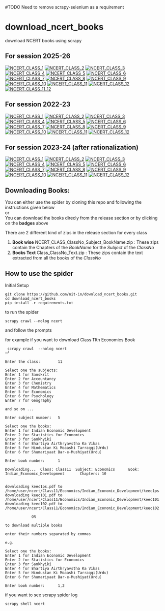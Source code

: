 #TODO
Need to remove scrapy-selenium as a requirement

# download_ncert_books
download NCERT books using scrapy

## For session 2025-26
[![NCERT_CLASS_1](https://github.com/nit-in/download_ncert_books/actions/workflows/class_1_2025-26.yml/badge.svg)](https://github.com/nit-in/download_ncert_books/actions/workflows/class_1_2025-26.yml)
[![NCERT_CLASS_2](https://github.com/nit-in/download_ncert_books/actions/workflows/class_2_2025-26.yml/badge.svg)](https://github.com/nit-in/download_ncert_books/actions/workflows/class_2_2025-26.yml)
[![NCERT_CLASS_3](https://github.com/nit-in/download_ncert_books/actions/workflows/class_3_2025-26.yml/badge.svg)](https://github.com/nit-in/download_ncert_books/actions/workflows/class_3_2025-26.yml)
[![NCERT_CLASS_4](https://github.com/nit-in/download_ncert_books/actions/workflows/class_4_2025-26.yml/badge.svg)](https://github.com/nit-in/download_ncert_books/actions/workflows/class_4_2025-26.yml)
[![NCERT_CLASS_5](https://github.com/nit-in/download_ncert_books/actions/workflows/class_5_2025-26.yml/badge.svg)](https://github.com/nit-in/download_ncert_books/actions/workflows/class_5_2025-26.yml)
[![NCERT_CLASS_6](https://github.com/nit-in/download_ncert_books/actions/workflows/class_6_2025-26.yml/badge.svg)](https://github.com/nit-in/download_ncert_books/actions/workflows/class_6_2025-26.yml)
[![NCERT_CLASS_7](https://github.com/nit-in/download_ncert_books/actions/workflows/class_7_2025-26.yml/badge.svg)](https://github.com/nit-in/download_ncert_books/actions/workflows/class_7_2025-26.yml)
[![NCERT_CLASS_8](https://github.com/nit-in/download_ncert_books/actions/workflows/class_8_2025-26.yml/badge.svg)](https://github.com/nit-in/download_ncert_books/actions/workflows/class_8_2025-26.yml)
[![NCERT_CLASS_9](https://github.com/nit-in/download_ncert_books/actions/workflows/class_9_2025-26.yml/badge.svg)](https://github.com/nit-in/download_ncert_books/actions/workflows/class_9_2025-26.yml)
[![NCERT_CLASS_10](https://github.com/nit-in/download_ncert_books/actions/workflows/class_10_2025-26.yml/badge.svg)](https://github.com/nit-in/download_ncert_books/actions/workflows/class_10_2025-26.yml)
[![NCERT_CLASS_11](https://github.com/nit-in/download_ncert_books/actions/workflows/class_11_2025-26.yml/badge.svg)](https://github.com/nit-in/download_ncert_books/actions/workflows/class_11_2025-26.yml)
[![NCERT_CLASS_12](https://github.com/nit-in/download_ncert_books/actions/workflows/class_12_2025-26.yml/badge.svg)](https://github.com/nit-in/download_ncert_books/actions/workflows/class_12_2025-26.yml)
[![NCERT_CLASS_11_12](https://github.com/nit-in/download_ncert_books/actions/workflows/class_11_12_2025-26.yml/badge.svg)](https://github.com/nit-in/download_ncert_books/actions/workflows/class_11_12_2025-26.yml)

## For session 2022-23
[![NCERT_CLASS_1](https://github.com/nit-in/download_ncert_books/actions/workflows/class_1.yml/badge.svg?branch=class_1)](https://github.com/nit-in/download_ncert_books/releases/tag/class_1)
[![NCERT_CLASS_2](https://github.com/nit-in/download_ncert_books/actions/workflows/class_2.yml/badge.svg?branch=class_2)](https://github.com/nit-in/download_ncert_books/releases/tag/class_2)
[![NCERT_CLASS_3](https://github.com/nit-in/download_ncert_books/actions/workflows/class_3.yml/badge.svg?branch=class_3)](https://github.com/nit-in/download_ncert_books/releases/tag/class_3)
[![NCERT_CLASS_4](https://github.com/nit-in/download_ncert_books/actions/workflows/class_4.yml/badge.svg?branch=class_4)](https://github.com/nit-in/download_ncert_books/releases/tag/class_4)
[![NCERT_CLASS_5](https://github.com/nit-in/download_ncert_books/actions/workflows/class_5.yml/badge.svg?branch=class_5)](https://github.com/nit-in/download_ncert_books/releases/tag/class_5)
[![NCERT_CLASS_6](https://github.com/nit-in/download_ncert_books/actions/workflows/class_6.yml/badge.svg?branch=class_6)](https://github.com/nit-in/download_ncert_books/releases/tag/class_6)
[![NCERT_CLASS_7](https://github.com/nit-in/download_ncert_books/actions/workflows/class_7.yml/badge.svg?branch=class_7)](https://github.com/nit-in/download_ncert_books/releases/tag/class_7)
[![NCERT_CLASS_8](https://github.com/nit-in/download_ncert_books/actions/workflows/class_8.yml/badge.svg?branch=class_8)](https://github.com/nit-in/download_ncert_books/releases/tag/class_8)
[![NCERT_CLASS_9](https://github.com/nit-in/download_ncert_books/actions/workflows/class_9.yml/badge.svg?branch=class_9)](https://github.com/nit-in/download_ncert_books/releases/tag/class_9)
[![NCERT_CLASS_10](https://github.com/nit-in/download_ncert_books/actions/workflows/class_10.yml/badge.svg?branch=class_10)](https://github.com/nit-in/download_ncert_books/releases/tag/class_10)
[![NCERT_CLASS_11](https://github.com/nit-in/download_ncert_books/actions/workflows/class_11.yml/badge.svg?branch=class_11)](https://github.com/nit-in/download_ncert_books/releases/tag/class_11)
[![NCERT_CLASS_12](https://github.com/nit-in/download_ncert_books/actions/workflows/class_12.yml/badge.svg?branch=class_12)](https://github.com/nit-in/download_ncert_books/releases/tag/class_12)

## For session 2023-24 (after rationalization)

[![NCERT_CLASS_1](https://github.com/nit-in/download_ncert_books/actions/workflows/class_1.yml/badge.svg?branch=class_1)](https://github.com/nit-in/download_ncert_books/releases/tag/class_1_2023-24)
[![NCERT_CLASS_2](https://github.com/nit-in/download_ncert_books/actions/workflows/class_2.yml/badge.svg?branch=class_2)](https://github.com/nit-in/download_ncert_books/releases/tag/class_2_2023-24)
[![NCERT_CLASS_3](https://github.com/nit-in/download_ncert_books/actions/workflows/class_3.yml/badge.svg?branch=class_3)](https://github.com/nit-in/download_ncert_books/releases/tag/class_3_2023-24)
[![NCERT_CLASS_4](https://github.com/nit-in/download_ncert_books/actions/workflows/class_4.yml/badge.svg?branch=class_4)](https://github.com/nit-in/download_ncert_books/releases/tag/class_4_2023-24)
[![NCERT_CLASS_5](https://github.com/nit-in/download_ncert_books/actions/workflows/class_5.yml/badge.svg?branch=class_5)](https://github.com/nit-in/download_ncert_books/releases/tag/class_5_2023-24)
[![NCERT_CLASS_6](https://github.com/nit-in/download_ncert_books/actions/workflows/class_6.yml/badge.svg?branch=class_6)](https://github.com/nit-in/download_ncert_books/releases/tag/class_6_2023-24)
[![NCERT_CLASS_7](https://github.com/nit-in/download_ncert_books/actions/workflows/class_7.yml/badge.svg?branch=class_7)](https://github.com/nit-in/download_ncert_books/releases/tag/class_7_2023-24)
[![NCERT_CLASS_8](https://github.com/nit-in/download_ncert_books/actions/workflows/class_8.yml/badge.svg?branch=class_8)](https://github.com/nit-in/download_ncert_books/releases/tag/class_8_2023-24)
[![NCERT_CLASS_9](https://github.com/nit-in/download_ncert_books/actions/workflows/class_9.yml/badge.svg?branch=class_9)](https://github.com/nit-in/download_ncert_books/releases/tag/class_9_2023-24)
[![NCERT_CLASS_10](https://github.com/nit-in/download_ncert_books/actions/workflows/class_10.yml/badge.svg?branch=class_10)](https://github.com/nit-in/download_ncert_books/releases/tag/class_10_2023-24)
[![NCERT_CLASS_11](https://github.com/nit-in/download_ncert_books/actions/workflows/class_11.yml/badge.svg?branch=class_11)](https://github.com/nit-in/download_ncert_books/releases/tag/class_11_2023-24)
[![NCERT_CLASS_12](https://github.com/nit-in/download_ncert_books/actions/workflows/class_12.yml/badge.svg?branch=class_12)](https://github.com/nit-in/download_ncert_books/releases/tag/class_12_2023-24")


## Downloading Books:
You can either use the spider by cloning this repo and following the instructions given below<br>
or<br>
You can download the books direcly from the release section or by clicking on the <b>badges</b> above

There are 2 different kind of zips in the release section for every class
1. <b>Book wise</b> NCERT_CLASS_ClassNo_Subject_BookName.zip : These zips contain the Chapters of the <i>BookName</i> for the <i>Subject</i> of the <i>ClassNo</i>
2. <b>Books Text</b> Class_ClassNo_Text.zip : These zips contain the text extracted from all the books of the <i>ClassNo</i>


## How to use the spider
Initial Setup

```shell
git clone https://github.com/nit-in/download_ncert_books.git
cd download_ncert_books
pip install -r requirements.txt
```

to run the spider 
```shell
scrapy crawl --nolog ncert
```
and follow the prompts

for example if you want to download Class 11th Economics Book
```shell
 scrapy crawl  --nolog ncert                                                                                                                                      ─╯

Enter the class:        11

Select one the subjects:
Enter 1 for Sanskrit
Enter 2 for Accountancy
Enter 3 for Chemistry
Enter 4 for Mathematics
Enter 5 for Economics
Enter 6 for Psychology
Enter 7 for Geography

and so on ...

Enter subject number:   5

Select one the books:
Enter 1 for Indian Economic Development
Enter 2 for Statistics for Economics
Enter 3 for Sankhyiki
Enter 4 for Bhartiya Airthryavstha Ka Vikas 
Enter 5 for Hindustan Ki Moaashi Tarraqqi(Urdu)
Enter 6 for Shumariyaat Bar-e-Mushiyat(Urdu)

Enter book number:      1

Downloading...  Class: Class11  Subject: Economics      Book: Indian_Economic_Development       Chapters: 10


downloading keec1ps.pdf to  /home/user/ncert/Class11/Economics/Indian_Economic_Development/keec1ps.pdf
downloading keec101.pdf to  /home/user/ncert/Class11/Economics/Indian_Economic_Development/keec101.pdf
downloading keec102.pdf to  /home/user/ncert/Class11/Economics/Indian_Economic_Development/keec102.pdf

			OR 

to download multiple books

enter their numbers separated by commas

e.g. 

Select one the books:
Enter 1 for Indian Economic Development
Enter 2 for Statistics for Economics
Enter 3 for Sankhyiki
Enter 4 for Bhartiya Airthryavstha Ka Vikas 
Enter 5 for Hindustan Ki Moaashi Tarraqqi(Urdu)
Enter 6 for Shumariyaat Bar-e-Mushiyat(Urdu)

Enter book number:      1,2

```

if you want to see scrapy spider log
```shell
scrapy shell ncert
```
